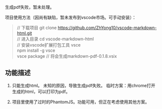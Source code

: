 生成pdf失败，暂未处理。

项目使用方法（因尚有缺陷，暂未发布到vscode市场。可手动安装）：

> // 下载项目
> git clone https://github.com/ZhYong10/vscode-markdown-html.git <br>
> // 进入目录
> cd vscode-markdown-html <br>
> // 安装vscode扩展打包工具 vsce <br>
> npm install -g vsce <br>
> vsce package // 将会生成markdown-pdf-0.1.8.vsix <br>

## 功能描述

1. 只能生成html。
未知的原因，导致生成pdf失败。
临时方案：用chrome打开生成的html，可以打印为pdf。

2. 项目里使用了过时的PhantomJS。功能可用，但正在考虑使用其他方案。
